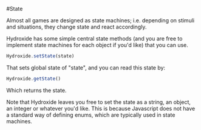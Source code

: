 #State

Almost all games are designed as state machines; i.e. depending on stimuli and situations, they change state and react accordingly.

Hydroxide has some simple central state methods (and you are free to implement state machines for each object if you'd like) that you can use.

```javascript
Hydroxide.setState(state)
```

That sets global state of "state", and you can read this state by:

```javascript
Hydroxide.getState()
```

Which returns the state.

Note that Hydroxide leaves you free to set the state as a string, an object, an integer or whatever you'd like.
This is because Javascript does not have a standard way of defining enums, which are typically used in state machines.
